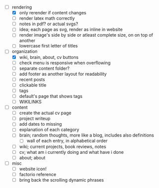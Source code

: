 -[ ] rendering
    -[X] only rerender if content changes
    -[ ] render latex math correctly
    -[ ] notes in pdf? or actual svgs?
	-[ ] idea; each page as svg, render as inline in website
    -[ ] render image's side by side or atleast complete size, on on top of another
    -[ ] lowercase first letter of titles

-[ ] organization
    -[X] wiki, brain, about, cv buttons
	-[ ] check menu is responsive when overflowing
    -[ ] separate content folder?
    -[ ] add footer as another layout for readability
    -[ ] recent posts
    -[ ] clickable title
    -[ ] tags
    -[ ] default's page that shows tags
    -[ ] WIKILINKS

-[ ] content
    -[ ] create the actual cv page
    -[ ] project writeup
    -[ ] add dates to missing
    -[ ] explanation of each category
	-[ ] brain; random thoughts, more like a blog, includes also definitions
	    -[ ] wall of each entry, in alphabetical order
	-[ ] wiki; current projects, book reviews, notes
	-[ ] cv; what am i currently doing and what have i done
	-[ ] about; about

-[ ] misc
    -[ ] website icon!
    -[ ] factorio reference
    -[ ] bring back the scrolling dynamic phrases
